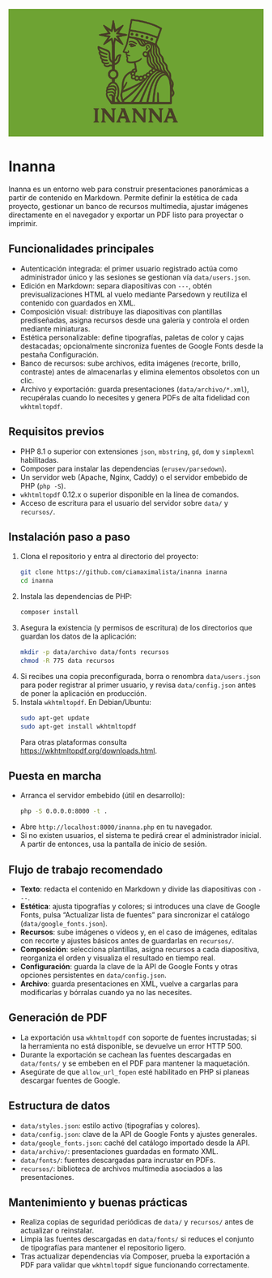 ![Inanna banner](inanna-banner.png)

# Inanna

Inanna es un entorno web para construir presentaciones panorámicas a partir de contenido en Markdown. Permite definir la estética de cada proyecto, gestionar un banco de recursos multimedia, ajustar imágenes directamente en el navegador y exportar un PDF listo para proyectar o imprimir.

## Funcionalidades principales
- Autenticación integrada: el primer usuario registrado actúa como administrador único y las sesiones se gestionan vía `data/users.json`.
- Edición en Markdown: separa diapositivas con `---`, obtén previsualizaciones HTML al vuelo mediante Parsedown y reutiliza el contenido con guardados en XML.
- Composición visual: distribuye las diapositivas con plantillas prediseñadas, asigna recursos desde una galería y controla el orden mediante miniaturas.
- Estética personalizable: define tipografías, paletas de color y cajas destacadas; opcionalmente sincroniza fuentes de Google Fonts desde la pestaña Configuración.
- Banco de recursos: sube archivos, edita imágenes (recorte, brillo, contraste) antes de almacenarlas y elimina elementos obsoletos con un clic.
- Archivo y exportación: guarda presentaciones (`data/archivo/*.xml`), recupéralas cuando lo necesites y genera PDFs de alta fidelidad con `wkhtmltopdf`.

## Requisitos previos
- PHP 8.1 o superior con extensiones `json`, `mbstring`, `gd`, `dom` y `simplexml` habilitadas.
- Composer para instalar las dependencias (`erusev/parsedown`).
- Un servidor web (Apache, Nginx, Caddy) o el servidor embebido de PHP (`php -S`).
- `wkhtmltopdf` 0.12.x o superior disponible en la línea de comandos.
- Acceso de escritura para el usuario del servidor sobre `data/` y `recursos/`.

## Instalación paso a paso
1. Clona el repositorio y entra al directorio del proyecto:
   ```sh
   git clone https://github.com/ciamaximalista/inanna inanna
   cd inanna
   ```
2. Instala las dependencias de PHP:
   ```sh
   composer install
   ```
3. Asegura la existencia (y permisos de escritura) de los directorios que guardan los datos de la aplicación:
   ```sh
   mkdir -p data/archivo data/fonts recursos
   chmod -R 775 data recursos
   ```
4. Si recibes una copia preconfigurada, borra o renombra `data/users.json` para poder registrar al primer usuario, y revisa `data/config.json` antes de poner la aplicación en producción.
5. Instala `wkhtmltopdf`. En Debian/Ubuntu:
   ```sh
   sudo apt-get update
   sudo apt-get install wkhtmltopdf
   ```
   Para otras plataformas consulta <https://wkhtmltopdf.org/downloads.html>.

## Puesta en marcha
- Arranca el servidor embebido (útil en desarrollo):
  ```sh
  php -S 0.0.0.0:8000 -t .
  ```
- Abre `http://localhost:8000/inanna.php` en tu navegador.
- Si no existen usuarios, el sistema te pedirá crear el administrador inicial. A partir de entonces, usa la pantalla de inicio de sesión.

## Flujo de trabajo recomendado
- **Texto**: redacta el contenido en Markdown y divide las diapositivas con `---`.
- **Estética**: ajusta tipografías y colores; si introduces una clave de Google Fonts, pulsa “Actualizar lista de fuentes” para sincronizar el catálogo (`data/google_fonts.json`).
- **Recursos**: sube imágenes o vídeos y, en el caso de imágenes, edítalas con recorte y ajustes básicos antes de guardarlas en `recursos/`.
- **Composición**: selecciona plantillas, asigna recursos a cada diapositiva, reorganiza el orden y visualiza el resultado en tiempo real.
- **Configuración**: guarda la clave de la API de Google Fonts y otras opciones persistentes en `data/config.json`.
- **Archivo**: guarda presentaciones en XML, vuelve a cargarlas para modificarlas y bórralas cuando ya no las necesites.

## Generación de PDF
- La exportación usa `wkhtmltopdf` con soporte de fuentes incrustadas; si la herramienta no está disponible, se devuelve un error HTTP 500.
- Durante la exportación se cachean las fuentes descargadas en `data/fonts/` y se embeben en el PDF para mantener la maquetación.
- Asegúrate de que `allow_url_fopen` esté habilitado en PHP si planeas descargar fuentes de Google.

## Estructura de datos
- `data/styles.json`: estilo activo (tipografías y colores).
- `data/config.json`: clave de la API de Google Fonts y ajustes generales.
- `data/google_fonts.json`: caché del catálogo importado desde la API.
- `data/archivo/`: presentaciones guardadas en formato XML.
- `data/fonts/`: fuentes descargadas para incrustar en PDFs.
- `recursos/`: biblioteca de archivos multimedia asociados a las presentaciones.

## Mantenimiento y buenas prácticas
- Realiza copias de seguridad periódicas de `data/` y `recursos/` antes de actualizar o reinstalar.
- Limpia las fuentes descargadas en `data/fonts/` si reduces el conjunto de tipografías para mantener el repositorio ligero.
- Tras actualizar dependencias vía Composer, prueba la exportación a PDF para validar que `wkhtmltopdf` sigue funcionando correctamente.
